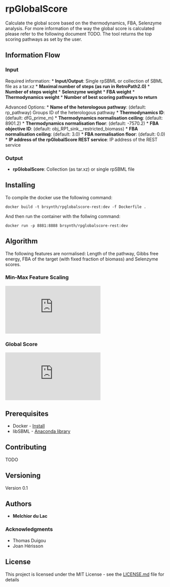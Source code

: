 # rpGlobalScore

Calculate the global score based on the thermodynamics, FBA, Selenzyme analysis. For more information of the way the global score is calculated please refer to the following document TODO. The tool returns the top scoring pathways as set by the user. 

## Information Flow

### Input

Required information:
    * **Input/Output**: Single rpSBML or collection of SBML file as a tar.xz
    * **Maximal number of steps (as run in RetroPath2.0)**
    * **Number of steps weight**
    * **Selenzyme weight**
    * **FBA weight**
    * **Thermodynamics weight**
    * **Number of best scoring pathways to return**

Advanced Options:
    * **Name of the heterologous pathway**: (default: rp_pathway) Groups ID of the heterologous pathway
    * **Thermodynamics ID**: (default: dfG_prime_m)
    * **Thermodynamics normalisation ceiling**: (default: 8901.2)
    * **Thermodynamics normalisation floor**: (default: -7570.2)
    * **FBA objective ID**: (default: obj_RP1_sink__restricted_biomass)
    * **FBA normalisation ceiling**: (default: 3.0)
    * **FBA normalisation floor**: (default: 0.0)
    * **IP address of the rpGlobalScore REST service**: IP address of the REST service

### Output

* **rpGlobalScore**: Collection (as tar.xz) or single rpSBML file

## Installing

To compile the docker use the following command:

```
docker build -t brsynth/rpglobalscore-rest:dev -f Dockerfile .
```

And then run the container with the follwing command:

```
docker run -p 8881:8888 brsynth/rpglobalscore-rest:dev
```

## Algorithm

The following features are normalised: Length of the pathway, Gibbs free energy, FBA of the target (with fixed fraction of biomass) and Selenzyme scores.

### Min-Max Feature Scaling

![img](http://latex.codecogs.com/svg.latex?x%27+%3D+%5Cfrac%7Bx+-+%5Clfloor+x%5Crfloor%7D%7B%5Clceil+x%5Crceil-%5Clfloor+x%5Crfloor%7D)

### Global Score

![img](http://latex.codecogs.com/svg.latex?%5Cbar%7Bx%7D+%3D+%5Cfrac%7B%5Csum_%7Bi%3D1%7D%5En%7Bw_ix_i%7D%7D%7B%5Csum_%7Bi%3D1%7D%5En%7Bw_i%7D%7D)

## Prerequisites

* Docker - [Install](https://docs.docker.com/v17.09/engine/installation/)
* libSBML - [Anaconda library](https://anaconda.org/SBMLTeam/python-libsbml)

## Contributing

TODO

## Versioning

Version 0.1

## Authors

* **Melchior du Lac** 

### Acknowledgments

* Thomas Duigou
* Joan Hérisson

## License

This project is licensed under the MIT License - see the [LICENSE.md](LICENSE.md) file for details
